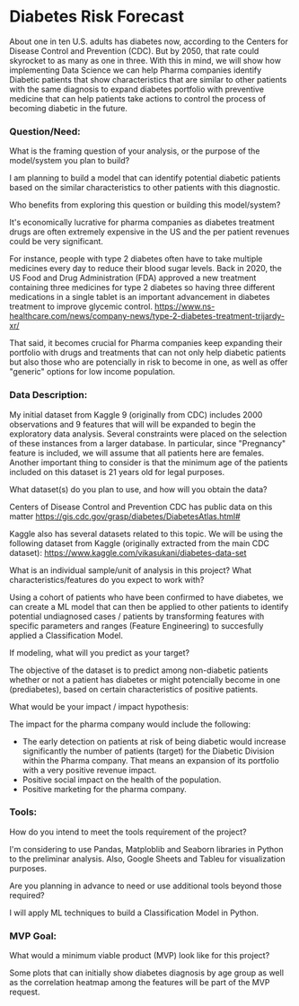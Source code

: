 # Diabetes Risk Forecast
About one in ten U.S. adults has diabetes now, according to the Centers for Disease Control and Prevention (CDC). But by 2050, that rate could skyrocket to as many as one in three. With this in mind, we will show how implementing Data Science we can help Pharma companies identify Diabetic patients that show characteristics that are similar to other patients with the same diagnosis to expand diabetes portfolio with preventive medicine that can help patients take actions to control the process of becoming diabetic in the future.

### Question/Need:

What is the framing question of your analysis, or the purpose of the model/system you plan to build?

I am planning to build a model that can identify potential diabetic patients based on the similar characteristics to other patients with this diagnostic.

Who benefits from exploring this question or building this model/system?

It's economically lucrative for pharma companies as diabetes treatment drugs are often extremely expensive in the US and the per patient revenues could be very significant. 

For instance, people with type 2 diabetes often have to take multiple medicines every day to reduce their blood sugar levels. Back in 2020, the US Food and Drug Administration (FDA) approved a new treatment containing three medicines for type 2 diabetes so having three different medications in a single tablet is an important advancement in diabetes treatment to improve glycemic control. https://www.ns-healthcare.com/news/company-news/type-2-diabetes-treatment-trijardy-xr/

That said, it becomes crucial for Pharma companies keep expanding their portfolio with drugs and treatments that can not only help diabetic patients but also those who are potencially in risk to become in one, as well as offer "generic" options for low income population.

### Data Description:

My initial dataset from Kaggle 9 (originally from CDC) includes 2000 observations and 9 features that will will be expanded to begin the exploratory data analysis. Several constraints were placed on the selection of these instances from a larger database. In particular, since "Pregnancy" feature is included, we will assume that all patients here are females. Another important thing to consider is that the minimum age of the patients included on this dataset is 21 years old for legal purposes.

What dataset(s) do you plan to use, and how will you obtain the data?

Centers of Disease Control and Prevention CDC has public data on this matter https://gis.cdc.gov/grasp/diabetes/DiabetesAtlas.html#

Kaggle also has several datasets related to this topic. We will be using the following dataset from Kaggle (originally extracted from the main CDC dataset): https://www.kaggle.com/vikasukani/diabetes-data-set

What is an individual sample/unit of analysis in this project? What characteristics/features do you expect to work with?

Using a cohort of patients who have been confirmed to have diabetes, we can create a ML model that can then be applied to other patients to identify potential undiagnosed cases / patients by transforming features with specific parameters and ranges (Feature Engineering) to succesfully applied a Classification Model. 

If modeling, what will you predict as your target?

The objective of the dataset is to predict among non-diabetic patients whether or not a patient has diabetes or might potencially become in one (prediabetes), based on certain characteristics of positive patients.

What would be your impact / impact hypothesis:

The impact for the pharma company would include the following:
- The early detection on patients at risk of being diabetic would increase significantly the number of patients (target) for the Diabetic Division within the Pharma company. That means an expansion of its portfolio with a very positive revenue impact.
- Positive social impact on the health of the population.
- Positive marketing for the pharma company.

### Tools:

How do you intend to meet the tools requirement of the project?

I'm considering to use Pandas, Matploblib and Seaborn libraries in Python to the preliminar analysis. Also, Google Sheets and Tableu for visualization purposes.  

Are you planning in advance to need or use additional tools beyond those required?

I will apply ML techniques to build a Classification Model in Python.

### MVP Goal:

What would a minimum viable product (MVP) look like for this project?

Some plots that can initially show diabetes diagnosis by age group as well as the correlation heatmap among the features will be part of the MVP request. 
